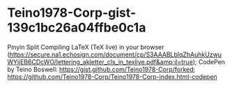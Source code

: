 # Teino1978-Corp-gist-139c1bc26a04ffbe0c1a
Pinyin Split
Compiling LaTeX (TeX live) in your browser (https://secure.na1.echosign.com/document/cp/S3AAABLblqZhAuhkUzwuWYijEB6CDcWO/lettering_akletter_cls_in_texlive.pdf&amp;il=true); 
CodePen by Teino Boswell: https://gist.github.com/Teino1978-Corp/forked; 
https://github.com/Teino1978-Corp/Teino1978-Corp-index.html-codepen
